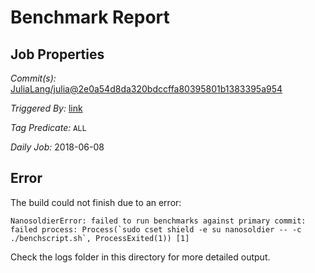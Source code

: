 # Benchmark Report

## Job Properties

*Commit(s):* [JuliaLang/julia@2e0a54d8da320bdccffa80395801b1383395a954](https://github.com/JuliaLang/julia/commit/2e0a54d8da320bdccffa80395801b1383395a954)

*Triggered By:* [link](https://github.com/JuliaLang/julia/commit/2e0a54d8da320bdccffa80395801b1383395a954#commitcomment-29291134)

*Tag Predicate:* `ALL`

*Daily Job:* 2018-06-08

## Error

The build could not finish due to an error:

```
NanosoldierError: failed to run benchmarks against primary commit: failed process: Process(`sudo cset shield -e su nanosoldier -- -c ./benchscript.sh`, ProcessExited(1)) [1]
```

Check the logs folder in this directory for more detailed output.

